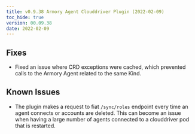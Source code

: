```yaml
---
title: v0.9.38 Armory Agent Clouddriver Plugin (2022-02-09)
toc_hide: true
version: 00.09.38
date: 2022-02-09
---
```


## Fixes

* Fixed an issue where CRD exceptions were cached, which prevented calls to the Armory Agent related to the same Kind.

## Known Issues

* The plugin makes a request to fiat `/sync/roles` endpoint every time an agent connects or accounts are deleted. This can become an issue when having a large number of agents connected to a clouddriver pod that is restarted.
